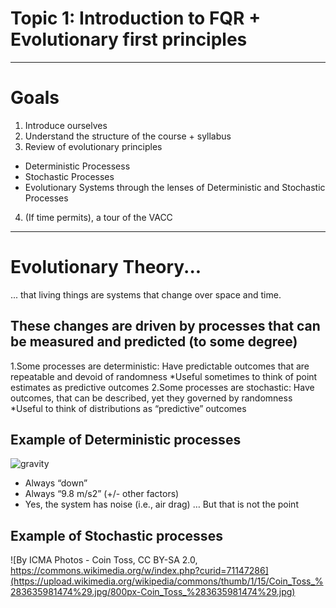 # Topic 1: Introduction to FQR + Evolutionary first principles
---
# Goals
1. Introduce ourselves 
2. Understand the structure of the course + syllabus
3. Review of evolutionary principles
* Deterministic Processess
* Stochastic Processes
* Evolutionary Systems through the lenses of Deterministic and Stochastic Processes
4. (If time permits), a tour of the VACC
---
# Evolutionary Theory...
... that living things are systems that change over space and time.

## These changes are driven by processes that can be measured and predicted (to some degree)
1.Some processes are deterministic: Have predictable outcomes that are repeatable and devoid of randomness
*Useful sometimes to think of point estimates as predictive outcomes
2.Some processes are stochastic: Have outcomes, that can be described, yet they governed by randomness
*Useful to think of distributions as “predictive” outcomes 

## Example of Deterministic processes 

![gravity](https://clairesbasketball.weebly.com/uploads/6/4/2/3/64231753/179231_orig.png)

* Always “down”
* Always “9.8 m/s2” (+/- other factors)
* Yes, the system has noise (i.e., air drag) … But that is not the point

## Example of Stochastic processes 

![By ICMA Photos - Coin Toss, CC BY-SA 2.0, https://commons.wikimedia.org/w/index.php?curid=71147286](https://upload.wikimedia.org/wikipedia/commons/thumb/1/15/Coin_Toss_%283635981474%29.jpg/800px-Coin_Toss_%283635981474%29.jpg)